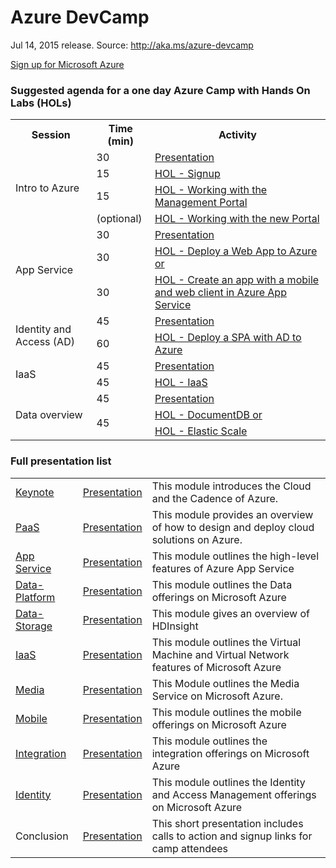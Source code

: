 <html lang="en">
   <head>
      <meta charset="utf-8">
      <meta http-equiv="X-UA-Compatible" content="IE=edge">
      <meta name="viewport" content="width=device-width, initial-scale=1">
      <title>Azure Readiness: DevCamp</title>
	  <link rel="stylesheet" href="style.css">
   </head>
   <body>
      <div class="container">
         <div class="jumbotron">
            <h1>Azure DevCamp</h1>
            <p>Jul 14, 2015 release. Source: <a href="http://aka.ms/azure-devcamp">http://aka.ms/azure-devcamp</a></p>
            <p>
               <a href="http://aka.ms/CloudCamp-AzureTrial" class="btn btn-success">Sign up for Microsoft Azure</a>
            </p>
         </div>
         <div class="panel panel-default">
            <div class="panel-heading">
               <h3 class="panel-title">Suggested agenda for a one day Azure Camp with Hands On Labs (HOLs)</h3>
            </div>
            <div class="panel-body">
               <table class="table table-bordered table-hover">
                  <col>
                  <col>
                  <col>
                  <tr>
                     <th>Session</th>
                     <th>Time (min)</th>
                     <th>Activity</th>
                  </tr>
                  <tr>
                     <td rowspan=4>Intro to Azure</td>
                     <td>30</td>
                     <td><a href='Presentation/Keynote/Keynote.pptx'>Presentation</a></td>
                  </tr>
                  <tr>
                     <td>15</td>
                     <td><a href='HOL/creating-azure-account-activating-msdn-benefits/README.md'>HOL - Signup</a></td>
                  </tr>
                  <tr>
                     <td>15</td>
                     <td><a href='HOL/working-with-the-management-portal/README.md'>HOL - Working with the Management Portal</a></td>
                  </tr>
                  <tr>
                     <td>(optional)</td>
                     <td><a href='HOL/working-with-the-new-portal/README.md'>HOL - Working with the new Portal</a></td>
                  </tr>
                  <tr>
                     <td rowspan=3>App Service</td>
                     <td>30</td>
                     <td><a href='Presentation/App-Service/App Service.pptx'>Presentation</a></td>
                  </tr>
                  <tr>
                     <td>30</td>
                     <td><a href='HOL/get-started-with-websites-and-asp-net/README.md'>HOL - Deploy a Web App to Azure or</a></td>
                  </tr>
                  <tr>
                     <td>30</td>
                     <td><a href='HOL/build-mobile-app-with-web-client'>HOL - 
Create an app with a mobile and web client in Azure App Service</a></td>
                  </tr>
                  <tr>
                     <td rowspan=2>Identity and Access (AD)</td>
                     <td>45</td>
                     <td><a href='Presentation/Identity/Identity and o365.pptx'>Presentation</a></td>
                  </tr>
                  <tr>
                     <td>60</td>
                     <td><a href='HOL/build-single-page-app-with-webapi-and-angular/README.md'>HOL - Deploy a SPA with AD to Azure</a></td>
                  </tr>
                  <tr>
                     <td rowspan=2>IaaS</td>
                     <td>45</td>
                     <td><a href='Presentation/IaaS/IaaS.pptx'>Presentation</a></td>
                  </tr>
                  <tr>
                     <td>45</td>
                     <td><a href='HOL/create-virtual-machine/README.md'>HOL - IaaS</a></td>
                  </tr>
                  <tr>
                     <td rowspan=5>Data overview</td>
                     <td>45</td>
                     <td><a href='Presentation/Data-Platform/Data-Platform.pptx'>Presentation</a></td>
                  </tr>
                  <tr>
                     <td rowspan=4>45</td>
                     <td rowspan=3><a href='HOL/create-virtual-machine/README.md'>HOL - DocumentDB or</a></td>
                  </tr>
                  <tr></tr>
                  <tr></tr>
                  <tr>
                     <td><a href='HOL/sql-database/README.md'>HOL - Elastic Scale</a></td>
                  </tr>
               </table>
            </div>
         </div>
         <div class="panel panel-default">
            <div class="panel-heading">
               <h3 class="panel-title">Full presentation list</h3>
            </div>
            <div class="panel-body">
               <table class="table table-bordered table-striped table-hover">
					<tr>
					   <td><a href='Presentation/Keynote/Demo.md'>Keynote</a></td>
					   <td><a href='Presentation/Keynote/Keynote.pptx'>Presentation</a></td>
					   <td>This module introduces the Cloud and the Cadence of Azure.</td>
					</tr>
					<tr>
					   <td><a href='Presentation/PaaS/Demo.md'>PaaS</a></td>
					   <td><a href='Presentation/PaaS/Building Cloud Solutions.pptx'>Presentation</a></td>
					   <td>This module provides an overview of how to design and deploy cloud solutions on Azure.</td>
					</tr>
					<tr>
					   <td><a href='Presentation/App-Service/Demo.md'>App Service</a></td>
					   <td><a href='Presentation/App-Service/App Service.pptx'>Presentation</a></td>
					   <td>This module outlines the high-level features of Azure App Service</td>
					</tr>
					<tr>
					   <td><a href='Presentation/Data-Platform/Demo.md'>Data-Platform</a></td>
					   <td><a href='Presentation/Data-Platform/Data-Platform.pptx'>Presentation</a></td>
					   <td>This module outlines the Data offerings on Microsoft Azure</td>
					</tr>
					<tr>
					   <td><a href='Presentation/Data-Storage/Demo.md'>Data-Storage</a></td>
					   <td><a href='Presentation/Data-Storage/Data-Storage.pptx'>Presentation</a></td>
					   <td>This module gives an overview of HDInsight</td>
					</tr>
					<tr>
					   <td><a href='Presentation/IaaS/Demo.md'>IaaS</a></td>
					   <td><a href='Presentation/IaaS/IaaS.pptx'>Presentation</a></td>
					   <td>This module outlines the Virtual Machine and Virtual Network features of Microsoft Azure</td>
					</tr>
					<tr>
					   <td><a href='Presentation/Media/Demo.md'>Media</a></td>
					   <td><a href='Presentation/Media/Media.pptx'>Presentation</a></td>
					   <td>This Module outlines the Media Service on Microsoft Azure.</td>
					</tr>
					<tr>
					   <td><a href='Presentation/Mobile/Demo.md'>Mobile</a></td>
					   <td><a href='Presentation/Mobile/Mobile.pptx'>Presentation</a></td>
					   <td>This module outlines the mobile offerings on Microsoft Azure</td>
					</tr>
					<tr>
					   <td><a href='Presentation/Integration-Hybrid-Workflows/Demo.md'>Integration</a></td>
					   <td><a href='Presentation/Integration/APIManagementIntro.pptx'>Presentation</a></td>
					   <td>This module outlines the integration offerings on Microsoft Azure</td>
					</tr>
					<tr>
					   <td><a href='Presentation/Identity-Access-Management/Demo.md'>Identity</a></td>
					   <td><a href='Presentation/Identity/Identity and o365.pptx'>Presentation</a></td>
					   <td>This module outlines the Identity and Access Management offerings on Microsoft Azure</td>
					</tr>
					<tr>
					   <td>Conclusion</td>
					   <td><a href='Presentation/Conclusion/Conclusion.pptx'>Presentation</a></td>
					   <td>This short presentation includes calls to action and signup links for camp attendees</td>
					</tr>
				 </table>
			</div>
      </div>
   </body>
</html>
